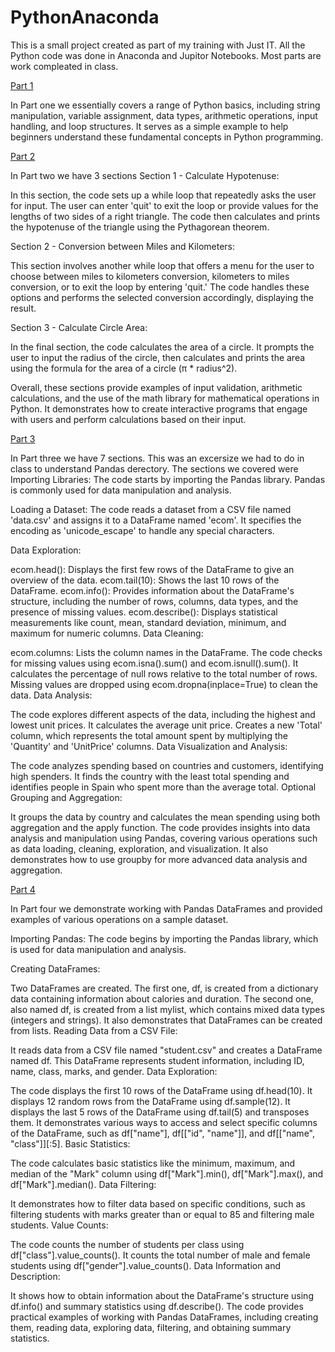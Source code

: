 # PythonAnaconda
This is a small project created as part of my training with Just IT. All the Python code was done in Anaconda and Jupitor Notebooks. Most parts are work compleated in class.

[Part 1](https://anaconda.cloud/api/nbserve/launch_notebook?nb_url=https%3A%2F%2Fanaconda.cloud%2Fapi%2Fprojects%2F465686ba-81d8-4a68-a413-61ee98b1f969%2Fversions%2F0889cd88-08d1-409b-acea-09df1b7e1daf%2Ffiles%2FPython%20Basics.ipynb)

In Part one we essentially covers a range of Python basics, including string manipulation, variable assignment, data types, arithmetic operations, input handling, and loop structures. It serves as a simple example to help beginners understand these fundamental concepts in Python programming.

[Part 2](https://anaconda.cloud/api/nbserve/launch_notebook?nb_url=https%3A%2F%2Fanaconda.cloud%2Fapi%2Fprojects%2F26872cce-6aa6-4114-a501-69b7b7116217%2Fversions%2F4c942396-c505-436f-b8e3-600fca7d1fbe%2Ffiles%2FHomework_KristinK.ipynb)

In Part two we have 3 sections
Section 1 - Calculate Hypotenuse:

In this section, the code sets up a while loop that repeatedly asks the user for input. The user can enter 'quit' to exit the loop or provide values for the lengths of two sides of a right triangle. The code then calculates and prints the hypotenuse of the triangle using the Pythagorean theorem.

Section 2 - Conversion between Miles and Kilometers:

This section involves another while loop that offers a menu for the user to choose between miles to kilometers conversion, kilometers to miles conversion, or to exit the loop by entering 'quit.' The code handles these options and performs the selected conversion accordingly, displaying the result.

Section 3 - Calculate Circle Area:

In the final section, the code calculates the area of a circle. It prompts the user to input the radius of the circle, then calculates and prints the area using the formula for the area of a circle (π * radius^2).

Overall, these sections provide examples of input validation, arithmetic calculations, and the use of the math library for mathematical operations in Python. It demonstrates how to create interactive programs that engage with users and perform calculations based on their input.

[Part 3](https://anaconda.cloud/api/nbserve/launch_notebook?nb_url=https%3A%2F%2Fanaconda.cloud%2Fapi%2Fprojects%2F4860d5eb-60dc-4b37-9c78-036e42addee8%2Fversions%2F2b1d5820-4eb4-45ea-9b0a-5d6e070ad314%2Ffiles%2FPandas%20Practice.ipynb)

In Part three we have 7 sections. This was an excersize we had to do in class to understand Pandas derectory. The sections we covered were
Importing Libraries: The code starts by importing the Pandas library. Pandas is commonly used for data manipulation and analysis.

Loading a Dataset: The code reads a dataset from a CSV file named 'data.csv' and assigns it to a DataFrame named 'ecom'. It specifies the encoding as 'unicode_escape' to handle any special characters.

Data Exploration:

ecom.head(): Displays the first few rows of the DataFrame to give an overview of the data.
ecom.tail(10): Shows the last 10 rows of the DataFrame.
ecom.info(): Provides information about the DataFrame's structure, including the number of rows, columns, data types, and the presence of missing values.
ecom.describe(): Displays statistical measurements like count, mean, standard deviation, minimum, and maximum for numeric columns.
Data Cleaning:

ecom.columns: Lists the column names in the DataFrame.
The code checks for missing values using ecom.isna().sum() and ecom.isnull().sum().
It calculates the percentage of null rows relative to the total number of rows.
Missing values are dropped using ecom.dropna(inplace=True) to clean the data.
Data Analysis:

The code explores different aspects of the data, including the highest and lowest unit prices.
It calculates the average unit price.
Creates a new 'Total' column, which represents the total amount spent by multiplying the 'Quantity' and 'UnitPrice' columns.
Data Visualization and Analysis:

The code analyzes spending based on countries and customers, identifying high spenders.
It finds the country with the least total spending and identifies people in Spain who spent more than the average total.
Optional Grouping and Aggregation:

It groups the data by country and calculates the mean spending using both aggregation and the apply function.
The code provides insights into data analysis and manipulation using Pandas, covering various operations such as data loading, cleaning, exploration, and visualization. It also demonstrates how to use groupby for more advanced data analysis and aggregation.

[Part 4](https://anaconda.cloud/api/nbserve/launch_notebook?nb_url=https%3A%2F%2Fanaconda.cloud%2Fapi%2Fprojects%2F5beb9a92-60ac-4337-8a3d-45770edb9fc9%2Fversions%2F0287bcfe-941f-4b36-b524-fb74287e508d%2Ffiles%2FPython%20Part%203%20DA%20using%20Python%20(1).ipynb>)

In Part four we demonstrate working with Pandas DataFrames and provided examples of various operations on a sample dataset. 

Importing Pandas: The code begins by importing the Pandas library, which is used for data manipulation and analysis.

Creating DataFrames:

Two DataFrames are created. The first one, df, is created from a dictionary data containing information about calories and duration.
The second one, also named df, is created from a list mylist, which contains mixed data types (integers and strings). It also demonstrates that DataFrames can be created from lists.
Reading Data from a CSV File:

It reads data from a CSV file named "student.csv" and creates a DataFrame named df. This DataFrame represents student information, including ID, name, class, marks, and gender.
Data Exploration:

The code displays the first 10 rows of the DataFrame using df.head(10).
It displays 12 random rows from the DataFrame using df.sample(12).
It displays the last 5 rows of the DataFrame using df.tail(5) and transposes them.
It demonstrates various ways to access and select specific columns of the DataFrame, such as df["name"], df[["id", "name"]], and df[["name", "class"]][:5].
Basic Statistics:

The code calculates basic statistics like the minimum, maximum, and median of the "Mark" column using df["Mark"].min(), df["Mark"].max(), and df["Mark"].median().
Data Filtering:

It demonstrates how to filter data based on specific conditions, such as filtering students with marks greater than or equal to 85 and filtering male students.
Value Counts:

The code counts the number of students per class using df["class"].value_counts().
It counts the total number of male and female students using df["gender"].value_counts().
Data Information and Description:

It shows how to obtain information about the DataFrame's structure using df.info() and summary statistics using df.describe().
The code provides practical examples of working with Pandas DataFrames, including creating them, reading data, exploring data, filtering, and obtaining summary statistics.
